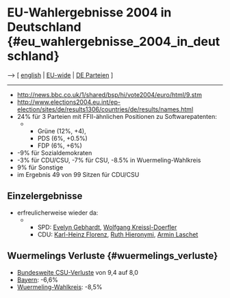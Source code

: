 # EU-Wahlergebnisse 2004 in Deutschland {#eu_wahlergebnisse_2004_in_deutschland}

\--\> \[ [ english](ElectResuDe0406En "wikilink") \| [
EU-wide](ElectResu0406En "wikilink") \| [ DE
Parteien](ElectDePart0405De "wikilink") \]

------------------------------------------------------------------------

-   <http://news.bbc.co.uk/1/shared/bsp/hi/vote2004/euro/html/9.stm>
-   <http://www.elections2004.eu.int/ep-election/sites/de/results1306/countries/de/results/names.html>
-   24% für 3 Parteien mit FFII-ähnlichen Positionen zu
    Softwarepatenten:
    -   -   Grüne (12%, +4),
        -   PDS (6%, +0.5%)
        -   FDP (6%, +6%)
-   -9% für Sozialdemokraten
-   -3% für CDU/CSU, -7% für CSU, -8.5% in Wuermeling-Wahlkreis
-   9% für Sonstige
-   im Ergebnis 49 von 99 Sitzen für CDU/CSU

## Einzelergebnisse

-   erfreulicherweise wieder da:
    -   -   SPD: [ Evelyn Gebhardt](EvelynGebhardtDe "wikilink"), [
            Wolfgang
            Kreissl-Doerfler](WolfgangKreisslDoerflerDe "wikilink")
        -   CDU: [ Karl-Heinz Florenz](KarlHeinzFlorenzDe "wikilink"), [
            Ruth Hieronymi](RuthHieronymiDe "wikilink"), [ Armin
            Laschet](ArminLaschetDe "wikilink")

## Wuermelings Verluste {#wuermelings_verluste}

-   [Bundesweite
    CSU-Verluste](http://www.bundeswahlleiter.de/wahlen/europawahl2004/ergebnisse/bundesergebnisse/be_tabelle_99.html "wikilink")
    von 9,4 auf 8,0
-   [Bayern](http://www.bundeswahlleiter.de/wahlen/europawahl2004/ergebnisse/landesergebnisse/le_tabelle_9.html "wikilink"):
    -6,6%
-   [Wuermeling-Wahlkreis](http://www.bundeswahlleiter.de/wahlen/europawahl2004/ergebnisse/kreisergebnisse/ke_tabelle_9462.html "wikilink"):
    -8,5%
